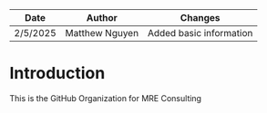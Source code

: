 | Date | Author | Changes |
| --- | --- | --- |
| 2/5/2025 | Matthew Nguyen | Added basic information |

# Introduction

This is the GitHub Organization for MRE Consulting
